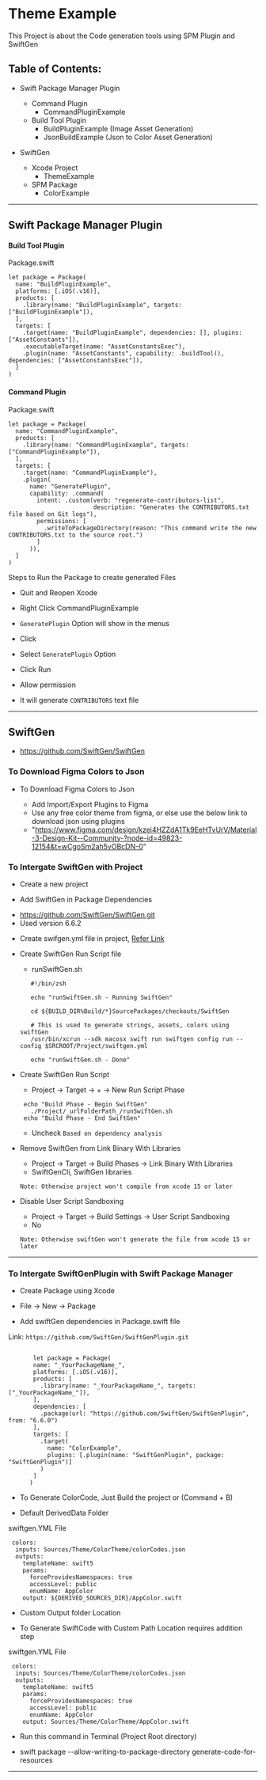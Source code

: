 # Theme Example

This Project is about the Code generation tools using SPM Plugin and SwiftGen

## Table of Contents:

- Swift Package Manager Plugin
   - Command Plugin
      - CommandPluginExample
   - Build Tool Plugin
     - BuildPluginExample (Image Asset Generation)
     - JsonBuildExample (Json to Color Asset Generation)
 
-  SwiftGen
    - Xcode Project
      - ThemeExample
    - SPM Package
       - ColorExample

----------------------------------------------------------------------------------------------------------------

## Swift Package Manager Plugin

#### Build Tool Plugin

Package.swift
```
let package = Package(
  name: "BuildPluginExample",
  platforms: [.iOS(.v16)],
  products: [
    .library(name: "BuildPluginExample", targets: ["BuildPluginExample"]),
  ],
  targets: [
    .target(name: "BuildPluginExample", dependencies: [], plugins: ["AssetConstants"]),
    .executableTarget(name: "AssetConstantsExec"),
    .plugin(name: "AssetConstants", capability: .buildTool(), dependencies: ["AssetConstantsExec"]),
  ]
)

```

#### Command Plugin

Package.swift
```
let package = Package(
  name: "CommandPluginExample",
  products: [
    .library(name: "CommandPluginExample", targets: ["CommandPluginExample"]),
  ],
  targets: [
    .target(name: "CommandPluginExample"),
    .plugin(
      name: "GeneratePlugin",
      capability: .command(
        intent: .custom(verb: "regenerate-contributors-list",
                        description: "Generates the CONTRIBUTORS.txt file based on Git logs"),
        permissions: [
          .writeToPackageDirectory(reason: "This command write the new CONTRIBUTORS.txt to the source root.")
        ]
      )),
  ]
)

```
Steps to Run the Package to create generated Files

 - Quit and Reopen Xcode
 - Right Click CommandPluginExample
 
 - `GeneratePlugin` Option will show in the menus
 - Click
 - Select `GeneratePlugin` Option
 - Click Run
 - Allow permission
 
 - It will generate `CONTRIBUTORS` text file
 
----------------------------------------------------------------------------------------------------------------


## SwiftGen

 - https://github.com/SwiftGen/SwiftGen
 
### To Download Figma Colors to Json

* To Download Figma Colors to Json

  - Add Import/Export Plugins to Figma
  - Use any free color theme from figma, or else use the below link to download json using plugins
  - "https://www.figma.com/design/kzei4HZZdA1Tk9EeHTvUrV/Material-3-Design-Kit--Community-?node-id=49823-12154&t=wCgoSm2ah5vOBcDN-0"


### To Intergate SwiftGen with Project

* Create a new project


* Add SwiftGen in Package Dependencies
 - https://github.com/SwiftGen/SwiftGen.git
 - Used version 6.6.2


* Create swifgen.yml file in project, [Refer Link](https://github.com/SwiftGen/SwiftGen)


* Create SwiftGen Run Script file
   
   - runSwiftGen.sh
     
   ```
      #!/bin/zsh

      echo "runSwiftGen.sh - Running SwiftGen"

      cd ${BUILD_DIR%Build/*}SourcePackages/checkouts/SwiftGen

      # This is used to generate strings, assets, colors using swiftGen
      /usr/bin/xcrun --sdk macosx swift run swiftgen config run --config $SRCROOT/Project/swiftgen.yml

      echo "runSwiftGen.sh - Done"
   ```
   
* Create SwiftGen Run Script

   - Project -> Target -> + -> New Run Script Phase
   
   ``` @swift
    echo "Build Phase - Begin SwiftGen"
      ./Project/_urlFolderPath_/runSwiftGen.sh
    echo "Build Phase - End SwiftGen"
   ```
   - Uncheck `Based on dependency analysis`
   
* Remove SwiftGen from Link Binary With Libraries
 
     - Project -> Target -> Build Phases -> Link Binary With Libraries
     - SwiftGenCli, SwiftGen libraries
     
  `Note: Otherwise project won't compile from xcode 15 or later`
  
* Disable User Script Sandboxing
 
     - Project -> Target -> Build Settings -> User Script Sandboxing
     - No
     
  `Note: Otherwise swiftGen won't generate the file from xcode 15 or later`
     
     
     
----------------------------------------------------------------------------------------------------------------



### To Intergate SwiftGenPlugin with Swift Package Manager


* Create Package using Xcode

 - File -> New -> Package

* Add swiftGen dependencies in Package.swift file
 
 Link: `https://github.com/SwiftGen/SwiftGenPlugin.git`
 
 ``` @swift
 
        let package = Package(
        name: "_YourPackageName_",
        platforms: [.iOS(.v16)],
        products: [
          .library(name: "_YourPackageName_", targets: ["_YourPackageName_"]),
        ],
        dependencies: [
          .package(url: "https://github.com/SwiftGen/SwiftGenPlugin", from: "6.6.0")
        ],
        targets: [
          .target(
            name: "ColorExample",
            plugins: [.plugin(name: "SwiftGenPlugin", package: "SwiftGenPlugin")]
          )
        ]
       )

 ```

* To Generate ColorCode, Just Build the project or (Command + B)

* Default DerivedData Folder

swiftgen.YML File

``` @swift
 colors:
  inputs: Sources/Theme/ColorTheme/colorCodes.json
  outputs:
    templateName: swift5
    params:
      forceProvidesNamespaces: true
      accessLevel: public
      enumName: AppColor
    output: ${DERIVED_SOURCES_DIR}/AppColor.swift

```


* Custom Output folder Location

- To Generate SwiftCode with Custom Path Location requires addition step

swiftgen.YML File

``` 
 colors:
  inputs: Sources/Theme/ColorTheme/colorCodes.json
  outputs:
    templateName: swift5
    params:
      forceProvidesNamespaces: true
      accessLevel: public
      enumName: AppColor
    output: Sources/Theme/ColorTheme/AppColor.swift

```
* Run this command in Terminal (Project Root directory)

 - swift package --allow-writing-to-package-directory generate-code-for-resources

------------------------------------------------------------------------------------------------------------
